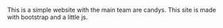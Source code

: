 This is a simple website with the main team are candys. This site is made with bootstrap and a little js.
